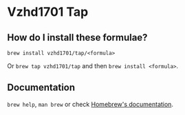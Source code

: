 # Vzhd1701 Tap

## How do I install these formulae?

`brew install vzhd1701/tap/<formula>`

Or `brew tap vzhd1701/tap` and then `brew install <formula>`.

## Documentation

`brew help`, `man brew` or check [Homebrew's documentation](https://docs.brew.sh).
